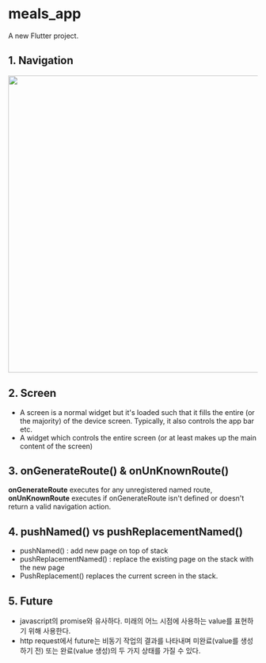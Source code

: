 # meals_app

A new Flutter project.

## 1. Navigation

<image src="capture1.png" width="600"/>

## 2. Screen

- A screen is a normal widget but it's loaded such that it fills the entire (or the majority) of the device screen. Typically, it also controls the app bar etc.
- A widget which controls the entire screen (or at least makes up the main content of the screen)

## 3. onGenerateRoute() & onUnKnownRoute()

**onGenerateRoute** executes for any unregistered named route, **onUnKnownRoute** executes if onGenerateRoute isn't defined or doesn't return a valid navigation action.

## 4. pushNamed() vs pushReplacementNamed()
 - pushNamed() : add new page on top of stack
 - pushReplacementNamed() : replace the existing page on the stack with the new page
 - PushReplacement() replaces the current screen in the stack.

## 5. Future
 - javascript의 promise와 유사하다. 미래의 어느 시점에 사용하는 value를 표현하기 위해 사용한다.
 - http request에서 future는 비동기 작업의 결과를 나타내며 미완료(value를 생성하기 전) 또는 완료(value 생성)의 두 가지 상태를 가질 수 있다.